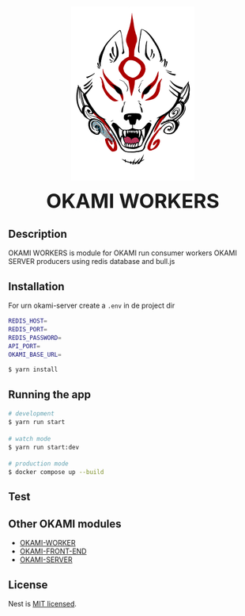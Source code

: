 <p align="center">
  <img src="./images/okami-workers-logo.png" width="250" alt="Nest Logo" />
</p>



<p align="center">
  <strong style="font-size:40px">OKAMI WORKERS</strong>
</p>


## Description

OKAMI WORKERS is module for OKAMI run consumer workers OKAMI SERVER producers using redis database and bull.js


## Installation

For urn okami-server create a ```.env``` in de project dir

```bash
REDIS_HOST=
REDIS_PORT=
REDIS_PASSWORD=
API_PORT=
OKAMI_BASE_URL=
```

```bash
$ yarn install
```

## Running the app

```bash
# development
$ yarn run start

# watch mode
$ yarn run start:dev

# production mode
$ docker compose up --build
```

## Test



## Other OKAMI modules

- [OKAMI-WORKER](https://github.com/luminuszz/okami-worker)
- [OKAMI-FRONT-END](https://github.com/luminuszz/okami-client)
- [OKAMI-SERVER](https://github.com/luminuszz/okami)

## License

Nest is [MIT licensed](LICENSE).
